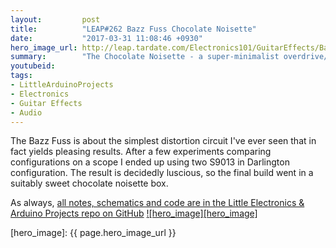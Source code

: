 ```yaml
---
layout:         post
title:          "LEAP#262 Bazz Fuss Chocolate Noisette"
date:           "2017-03-31 11:08:46 +0930"
hero_image_url: http://leap.tardate.com/Electronics101/GuitarEffects/BazzFuss/assets/BazzFuss_build.jpg
summary:        "The Chocolate Noisette - a super-minimalist overdrive/distortion/fuzz effect circuit"
youtubeid:
tags:
- LittleArduinoProjects
- Electronics
- Guitar Effects
- Audio
---
```


The Bazz Fuss is about the simplest distortion circuit I've ever seen that in fact yields pleasing results.
After a few experiments comparing configurations on a scope I ended up using two S9013 in Darlington configuration.
The result is decidedly luscious, so the final build went in a suitably sweet chocolate noisette box.

As always, [all notes, schematics and code are in the Little Electronics & Arduino Projects repo on GitHub][project]
[![hero_image][hero_image]][project]

[leap]: http://leap.tardate.com
[project]: https://github.com/tardate/LittleArduinoProjects/tree/master/Electronics101/GuitarEffects/BazzFuss
[hero_image]: {{ page.hero_image_url }}

